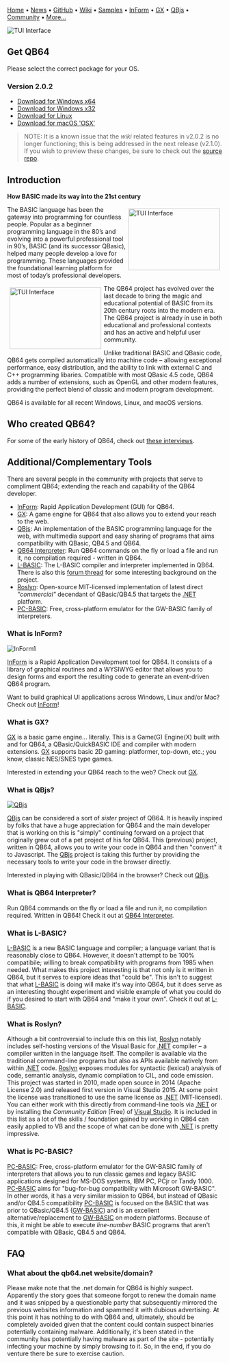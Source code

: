 [Home](https://qb64.com) • [News](news.md) • [GitHub](https://github.com/QB64Official/qb64) • [Wiki](https://github.com/QB64Official/qb64/wiki) • [Samples](samples.md) • [InForm](inform.md) • [GX](gx.md) • [QBjs](qbjs.md) • [Community](community.md) • [More...](more.md)

<img src="images/qb64.png" alt="TUI Interface" title="TUI Interface" style="display:block;margin-left:auto;margin-right:auto">

## Get QB64

Please select the correct package for your OS.

### Version 2.0.2

- [Download for Windows x64](https://github.com/QB64Team/qb64/releases/download/v2.0.2/qb64_2021-11-07-02-59-30_4d85302_win-x64.zip)
- [Download for Windows x32](https://github.com/QB64Team/qb64/releases/download/v2.0.2/qb64_2021-11-07-03-00-00_4d85302_win-x86.zip)
- [Download for Linux](https://github.com/QB64Team/qb64/releases/download/v2.0.2/qb64_2021-11-07-02-59-19_4d85302_lnx.tar.gz)
- [Download for macOS 'OSX'](https://github.com/QB64Team/qb64/releases/download/v2.0.2/qb64_2021-11-07-02-58-38_4d85302_osx.tar.gz)

> NOTE: It is a known issue that the *wiki* related features in v2.0.2 is no longer functioning; this is being addressed in the next release (v2.1.0). If you wish to preview these changes, be sure to check out the [source repo](github.md).

## Introduction

**How BASIC made its way into the 21st century**

<img src="images/colorwin10.png" alt="TUI Interface" title="Settings" style="float:right;width:214px;height:144px;padding:6px">

The BASIC language has been the gateway into programming for countless people. Popular as a beginner programming language in the 80’s and evolving into a powerful professional tool in 90’s, BASIC (and its successor QBasic), helped many people develop a love for programming. These languages provided the foundational learning platform for most of today’s professional developers.

<img src="images/dllwin10.png" alt="TUI Interface" title="In this sample code, internal keywords are colored blue, metacommands and user procedures in green and strings in orange. Notice the DECLARE LIBRARY block used to access Windows' API." style="float:left;width:214px;height:144px;padding:6px">

The QB64 project has evolved over the last decade to bring the magic and educational potential of BASIC from its 20th century roots into the modern era. The QB64 project is already in use in both educational and professional contexts and has an active and helpful user community.

Unlike traditional BASIC and QBasic code, QB64 gets compiled automatically into machine code – allowing exceptional performance, easy distribution, and the ability to link with external C and C++ programming libaries. Compatible with most QBasic 4.5 code, QB64 adds a number of extensions, such as OpenGL and other modern features, providing the perfect blend of classic and modern program development.

QB64 is available for all recent Windows, Linux, and macOS versions.

## Who created QB64?

For some of the early history of QB64, check out [these interviews](galleon.md).

## Additional/Complementary Tools

There are several people in the community with projects that serve to compliment QB64; extending the reach and capability of the QB64 developer.

- [InForm](inform.md): Rapid Application Development (GUI) for QB64.
- [GX](gx.md): A game engine for QB64 that also allows you to extend your reach to the web.
- [QBjs](qbjs.md): An implementation of the BASIC programming language for the web, with multimedia support and easy sharing of programs that aims compatibility with QBasic, QB4.5 and QB64.
- [QB64 Interpreter](https://github.com/FellippeHeitor/QB64-interpreter): Run QB64 commands on the fly or load a file and run it, no compilation required - written in QB64.
- [L-BASIC](https://github.com/flukiluke/L-BASIC): The L-BASIC compiler and interpreter implemented in QB64.  There is also this [forum thread](https://qb64forum.alephc.xyz/index.php?topic=2778.0) for some interesting background on the project.
- [Roslyn](https://github.com/dotnet/roslyn): Open-source MIT-licensed implementation of latest direct *"commercial"* decendant of QBasic/QB4.5 that targets the [.NET](https://dotnet.microsoft.com/) platform.
- [PC-BASIC](https://robhagemans.github.io/pcbasic/): Free, cross-platform emulator for the GW-BASIC family of interpreters.

### What is InForm?

![InForm1](images/inform_designer_v1_3.png)

[InForm](inform.md) is a Rapid Application Development tool for QB64. It consists of a library of graphical routines and a WYSIWYG editor that allows you to design forms and export the resulting code to generate an event-driven QB64 program.

Want to build graphical UI applications across Windows, Linux and/or Mac? Check out [InForm](inform.md)!

### What is GX?

[GX](gx.md) is a basic game engine... literally. This is a Game(G) Engine(X) built with and for QB64, a QBasic/QuickBASIC IDE and compiler with modern extensions. [GX](gx.md) supports basic 2D gaming: platformer, top-down, etc.; you know, classic NES/SNES type games.

Interested in extending your QB64 reach to the web?  Check out [GX](gx.md).

### What is QBjs?

[![QBjs](images/qbjs.png)](https://qbjs.org)

[QBjs](qbjs.md) can be considered a sort of *sister* project of QB64. It is heavily inspired by folks that have a huge appreciation for QB64 and the main developer that is working on this is "simply" continuing forward on a project that originally grew out of a pet project of his for QB64. This (previous) project, written in QB64, allows you to write your code in QB64 and then "convert" it to Javascript. The [QBjs](qbjs.md) project is taking this further by providing the necessary tools to write your code in the browser directly.

Interested in playing with QBasic/QB64 in the browser?  Check out [QBjs](qbjs.md).

### What is QB64 Interpreter?

Run QB64 commands on the fly or load a file and run it, no compilation required. Written in QB64!  Check it out at [QB64 Interpreter](https://github.com/FellippeHeitor/QB64-interpreter).

### What is L-BASIC?

[L-BASIC](https://github.com/flukiluke/L-BASIC) is a new BASIC language and compiler; a language variant that is reasonably close to QB64. However, it doesn't attempt to be 100% compatibile; willing to break compatibility with programs from 1985 when needed.  What makes this project interesting is that not only is it written in QB64, but it serves to explore ideas that "could be". This isn't to suggest that what [L-BASIC](https://github.com/flukiluke/L-BASIC) is doing will make it's way into QB64, but it does serve as an interesting thought experiment and visible example of what you could do if you desired to start with QB64 and "make it your own".  Check it out at [L-BASIC](https://github.com/flukiluke/L-BASIC).

### What is Roslyn?

Although a bit controversial to include this on this list, [Roslyn](https://github.com/dotnet/roslyn) notably includes self-hosting versions of the Visual Basic for [.NET](https://dotnet.microsoft.com/) compiler – a compiler written in the language itself. The compiler is available via the traditional command-line programs but also as APIs available natively from within [.NET](https://dotnet.microsoft.com/) code. [Roslyn](https://github.com/dotnet/roslyn) exposes modules for syntactic (lexical) analysis of code, semantic analysis, dynamic compilation to CIL, and code emission. This project was started in 2010, made open source in 2014 (Apache License 2.0) and released first version in Visual Studio 2015. At some point the license was transitioned to use the same license as [.NET](https://dotnet.microsoft.com/) (MIT-licensed). You can either work with this directly from command-line tools via [.NET](https://dotnet.microsoft.com/) or by installing the *Community Edition* (Free) of [Visual Studio](https://visualstudio.microsoft.com/). It is included in this list as a lot of the skills / foundation gained by working in QB64 can easily applied to VB and the scope of what can be done with [.NET](https://dotnet.microsoft.com/) is pretty impressive.

### What is PC-BASIC?

[PC-BASIC](https://robhagemans.github.io/pcbasic/): Free, cross-platform emulator for the GW-BASIC family of interpreters that allows you to run classic games and legacy BASIC applications designed for MS-DOS systems, IBM PC, PCjr or Tandy 1000. [PC-BASIC](https://robhagemans.github.io/pcbasic/) aims for "bug-for-bug compatibility with Microsoft GW-BASIC". In other words, it has a very similar mission to QB64, but instead of QBasic and/or QB4.5 compatibility [PC-BASIC](https://robhagemans.github.io/pcbasic/) is focused on the BASIC that was prior to QBasic/QB4.5 ([GW-BASIC](https://gw-basic.com/)) and is an excellent alternative/replacement to [GW-BASIC](https://gw-basic.com/) on modern platforms. Because of this, it might be able to execute *line-number* BASIC programs that aren't compatible with QBasic, QB4.5 and QB64.

## FAQ

### What about the qb64.net website/domain?

Please make note that the .net domain for QB64 is highly suspect. Apparently the story goes that someone forgot to renew the domain name and it was snipped by a questionable party that subsequently mirrored the previous websites information and spammed it with dubious advertising. At this point it has nothing to do with QB64 and, ultimately, should be completely avoided given that the content could contain suspect binaries potentially containing malware. Additionally, it's been stated in the community has potentially having malware as part of the site - potentially infecting your machine by simply browsing to it. So, in the end, if you do venture there be sure to exercise caution.

